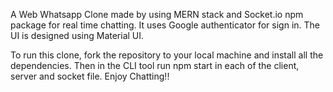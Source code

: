 A Web Whatsapp Clone made by using MERN stack and Socket.io npm package for real time chatting.
It uses Google authenticator for sign in. 
The UI is designed using Material UI.

To run this clone, fork the repository to your local machine and install all the dependencies.
Then in the CLI tool run npm start in each of the client, server and socket file.
Enjoy Chatting!!
